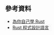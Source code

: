 
## 參考資料
* [為你自己學 Rust](https://ithelp.ithome.com.tw/users/20065770/ironman/6174)
* [Rust 程式設計語言](https://rust-lang.tw/book-tw/ch00-00-introduction.html)